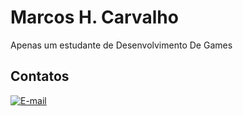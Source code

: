 
# Marcos H. Carvalho
Apenas um estudante de Desenvolvimento De Games

## Contatos
[![E-mail](https://img.shields.io/badge/-Email-000?style=for-the-badge&logo=microsoft-outlook&logoColor=007BFF)](mailto:marcosh28122004@hotmail.com)


